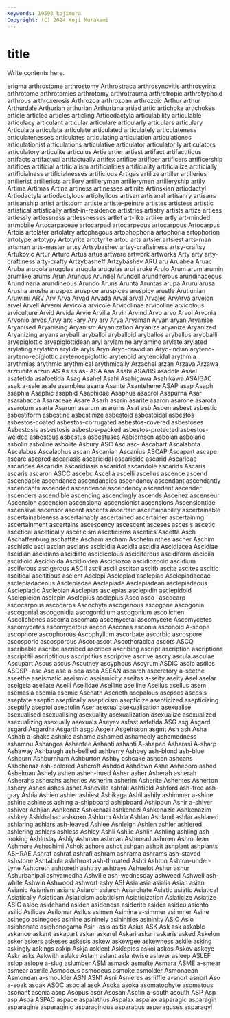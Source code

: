 ```yaml
---
Keywords: 19598 kojimura
Copyright: (C) 2024 Koji Murakami
---
```


# title

Write contents here.



erigma arthrostome arthrostomy
Arthrostraca arthrosynovitis arthrosyrinx arthrotome arthrotomies arthrotomy arthrotrauma arthrotropic arthrotyphoid arthrous
arthroxerosis Arthrozoa arthrozoan arthrozoic Arthur arthur Arthurdale Arthurian arthurian Arthuriana
artiad artic artichoke artichokes article articled articles articling Articodactyla articulability
articulable articulacy articulant articular articulare articularly articulars articulary Articulata articulata
articulate articulated articulately articulateness articulatenesses articulates articulating articulation articulationes articulationist
articulations articulative articulator articulatorily articulators articulatory articulite articulus Artie artier
artiest artifact artifactitious artifacts artifactual artifactually artifex artifice artificer artificers
artificership artifices artificial artificialism artificialities artificiality artificialize artificially artificialness artificialnesses
artificious Artigas artilize artiller artilleries artillerist artillerists artillery artilleryman artillerymen
artilleryship artily Artima Artimas Artina artiness artinesses artinite Artinskian artiodactyl
Artiodactyla artiodactylous artiphyllous artisan artisanal artisanry artisans artisanship artist artistdom
artiste artiste-peintre artistes artistess artistic artistical artistically artist-in-residence artistries artistry
artists artize artless artlessly artlessness artlessnesses artlet art-like artlike artly
art-minded artmobile Artocarpaceae artocarpad artocarpeous artocarpous Artocarpus Artois artolater artolatry
artophagous artophophoria artophoria artophorion artotype artotypy Artotyrite artotyrite artou arts
artsier artsiest arts-man artsman arts-master artsy Artsybashev artsy-craftsiness artsy-craftsy Artukovic
Artur Arturo Artus artus artware artwork artworks Arty arty arty-craftiness
arty-crafty Artzybasheff Artzybashev ARU aru Aruabea Aruac Aruba arugola arugolas
arugula arugulas arui aruke Arulo Arum arum arumin arumlike arums
Arun Aruncus Arundel Arundell arundiferous arundinaceous Arundinaria arundineous Arundo Aruns
Arunta Aruntas arupa Aruru arusa Arusha arusha aruspex aruspice aruspices
aruspicy arustle Arutiunian Aruwimi ARV Arv Arva Arvad Arvada Arval
arval Arvales ArvArva arvejon arvel Arvell Arverni Arvicola arvicole Arvicolinae
arvicoline arvicolous arviculture Arvid Arvida Arvie Arvilla Arvin Arvind Arvo
arvo Arvol Arvonia Arvonio arvos Arvy arx -ary Ary ary
Arya Aryaman Aryan aryan Aryanise Aryanised Aryanising Aryanism Aryanization Aryanize
aryanize Aryanized Aryanizing aryans aryballi aryballoi aryballoid aryballos aryballus arybballi
aryepiglottic aryepiglottidean aryl arylamine arylamino arylate arylated arylating arylation arylide
aryls Aryn Aryo-dravidian Aryo-indian aryteno- aryteno-epiglottic arytenoepiglottic arytenoid arytenoidal arythmia
arythmias arythmic arythmical arythmically Arzachel arzan Arzava Arzawa arzrunite arzun
AS As as as- ASA Asa Asabi ASA/BS asaddle Asael
asafetida asafoetida Asag Asahel Asahi Asahigawa Asahikawa ASAIGAC asak a-sale
asale asamblea asana Asante Asantehene ASAP asap Asaph asaphia Asaphic
asaphid Asaphidae Asaphus asaprol Asapurna Asar asarabacca Asaraceae Asare Asarh
asarin asarite asaron asarone asarota asarotum asarta Asarum asarum asarums
Asat asb Asben asbest asbestic asbestiform asbestine asbestinize asbestoid asbestoidal
asbestos asbestos-coated asbestos-corrugated asbestos-covered asbestoses Asbestosis asbestosis asbestos-packed asbestos-protected asbestos-welded
asbestous asbestus asbestuses Asbjornsen asbolan asbolane asbolin asboline asbolite Asbury
ASC Asc asc- Ascabart Ascalabota Ascalabus Ascalaphus ascan Ascanian Ascanius
ASCAP Ascapart ascape ascare ascared ascariasis ascaricidal ascaricide ascarid Ascaridae
ascarides Ascaridia ascaridiasis ascaridol ascaridole ascarids Ascaris ascaris ascaron ASCC
ascebc Ascella ascelli ascellus ascence ascend ascendable ascendance ascendancies ascendancy
ascendant ascendantly ascendants ascended ascendence ascendency ascendent ascender ascenders ascendible
ascending ascendingly ascends Ascenez ascenseur Ascension ascension ascensional ascensionist ascensions
Ascensiontide ascensive ascensor ascent ascents ascertain ascertainability ascertainable ascertainableness ascertainably
ascertained ascertainer ascertaining ascertainment ascertains ascescency ascescent asceses ascesis ascetic
ascetical ascetically asceticism asceticisms ascetics Ascetta Asch Aschaffenburg aschaffite Ascham
ascham Aschelminthes ascher Aschim aschistic asci ascian ascians ascicidia Ascidia
ascidia Ascidiacea Ascidiae ascidian ascidians ascidiate ascidicolous ascidiferous ascidiform ascidiia
ascidioid Ascidioida Ascidioidea Ascidiozoa ascidiozooid ascidium asciferous ascigerous ASCII ascii
ascill ascitan ascitb ascite ascites ascitic ascitical ascititious asclent Asclepi
Asclepiad asclepiad Asclepiadaceae asclepiadaceous Asclepiadae Asclepiade Asclepiadean asclepiadeous Asclepiadic Asclepian
Asclepias asclepias asclepidin asclepidoid Asclepieion asclepin Asclepius asclepius Asco asco-
ascocarp ascocarpous ascocarps Ascochyta ascogenous ascogone ascogonia ascogonial ascogonidia ascogonidium
ascogonium ascolichen Ascolichenes ascoma ascomata ascomycetal ascomycete Ascomycetes ascomycetes ascomycetous
ascon Ascones asconia asconoid A-scope ascophore ascophorous Ascophyllum ascorbate ascorbic
ascospore ascosporic ascosporous Ascot ascot Ascothoracica ascots ASCQ ascribable ascribe
ascribed ascribes ascribing ascript ascription ascriptions ascriptitii ascriptitious ascriptitius ascriptive
ascrive ascry ascula asculae Ascupart Ascus ascus Ascutney ascyphous Ascyrum
ASDIC asdic asdics ASDSP -ase Ase ase a-sea asea ASEAN
asearch asecretory a-seethe aseethe aseismatic aseismic aseismicity aseitas a-seity aseity
Asel aselar aselgeia asellate Aselli Asellidae Aselline aselline Asellus asellus
asem asemasia asemia asemic Asenath Aseneth asepalous asepses asepsis aseptate
aseptic aseptically asepticism asepticize asepticized asepticizing aseptify aseptol aseptolin Aser
asexual asexualisation asexualise asexualised asexualising asexuality asexualization asexualize asexualized asexualizing
asexually asexuals Aseyev asfast asfetida ASG asg Asgard asgard Asgardhr
Asgarth asgd Asgeir Asgeirsson asgmt Ash ash Asha Ashab a-shake
ashake ashame ashamed ashamedly ashamedness ashamnu Ashangos Ashantee Ashanti ashanti
A-shaped Asharasi A-sharp Ashaway Ashbaugh ash-bellied ashberry Ashbey ash-blond ash-blue
Ashburn Ashburnham Ashburton Ashby ashcake ashcan ashcans Ashchenaz ash-colored Ashcroft
Ashdod Ashdown Ashe Asheboro ashed Ashelman Ashely ashen ashen-hued Asher
asher Asherah asherah Asherahs asherahs asheries Asherim asherim Asherite Asherites
Asherton ashery Ashes ashes ashet Asheville ashfall Ashfield Ashford ash-free
ash-gray Ashia Ashien ashier ashiest Ashikaga Ashil ashily ashimmer a-shine
ashine ashiness ashing a-shipboard ashipboard Ashippun Ashir a-shiver ashiver Ashjian
Ashkenaz Ashkenazi ashkenazi Ashkenazic Ashkenazim ashkey Ashkhabad ashkoko Ashkum Ashla
Ashlan Ashland ashlar ashlared ashlaring ashlars ash-leaved Ashlee Ashleigh Ashlen
ashler ashlered ashlering ashlers ashless Ashley Ashli Ashlie Ashlin Ashling
ashling ash-looking Ashluslay Ashly Ashman ashman Ashmead ashmen Ashmolean Ashmore
Ashochimi Ashok ashore ashot ashpan ashpit ashplant ashplants ASHRAE Ashraf
ashraf ashrafi ashram ashrama ashrams ash-staved ashstone Ashtabula ashthroat ash-throated
Ashti Ashton Ashton-under-Lyne Ashtoreth ashtoreth ashtray ashtrays Ashuelot Ashur ashur
Ashurbanipal ashvamedha Ashville ash-wednesday ashweed Ashwell ash-white Ashwin Ashwood ashwort
ashy ASI Asia asia asialia Asian asian Asianic Asianism asians
Asiarch asiarch Asiarchate Asiatic asiatic Asiatical Asiatically Asiatican Asiaticism asiaticism
Asiaticization Asiaticize Asiatize ASIC aside asidehand asiden asideness asiderite asides
asideu asiento asilid Asilidae Asilomar Asilus asimen Asimina a-simmer asimmer
Asine asinego asinegoes asinine asininely asininities asininity ASIO Asio asiphonate
asiphonogama Asir -asis asitia Asius ASK Ask ask askable askance
askant askapart askar askarel Askari askari askaris asked Askelon asker
askers askeses askesis askew askewgee askewness askile asking askingly askings
askip Askja asklent Asklepios askoi askos Askov askoye Askr asks
Askwith aslake Aslam aslant aslantwise aslaver asleep ASLEF aslop aslope
a-slug aslumber ASM asmack asmalte Asmara ASME a-smear asmear asmile
Asmodeus asmodeus asmoke asmolder Asmonaean Asmonean a-smoulder ASN ASN1 Asni
Asnieres asniffle a-snort asnort Aso a-soak asoak ASOC asocial asok
Asoka asoka asomatophyte asomatous asonant asonia asop Asopus asor Asosan
Asotin a-south asouth ASP Asp asp Aspa ASPAC aspace aspalathus
Aspalax aspalax asparagic asparagin asparagine asparaginic asparaginous asparagus asparaguses asparagyl
